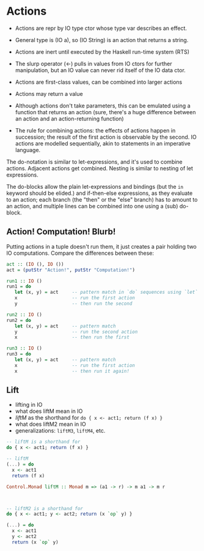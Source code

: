 # Actions

* Actions are repr by IO type ctor whose type var describes an effect.
* General type is (IO a), so (IO String) is an action that returns a string.
* Actions are inert until executed by the Haskell run-time system (RTS)
* The slurp operator (<-) pulls in values from IO ctors for further manipulation, but an IO value can never rid itself of the IO data ctor.
* Actions are first-class values, can be combined into larger actions
* Actions may return a value
* Although actions don't take parameters, this can be emulated using a function that returns an action (sure, there's a huge difference between an action and an action-returning function)

* The rule for combining actions: the effects of actions happen in succession; the result of the first action is observable by the second. IO actions are modelled sequentially, akin to statements in an imperative language.


The do-notation is similar to let-expressions, and it's used to combine actions. Adjacent actions get combined. Nesting is similar to nesting of let expressions.

The do-blocks allow the plain let-expressions and bindings (but the `in` keyword should be elided.) and if-then-else expressions, as they evaluate to an action; each branch (the "then" or the "else" branch) has to amount to an action, and multiple lines can be combined into one using a (sub) do-block.


## Action! Computation! Blurb!

Putting actions in a tuple doesn't run them, it just creates a pair holding two IO computations. Compare the differences between these:

```hs
act :: (IO (), IO ())
act = (putStr "Action!", putStr "Computation!")

run1 :: IO ()
run1 = do
   let (x, y) = act     -- pattern match in `do` sequences using `let`
   x                    -- run the first action
   y                    -- then run the second

run2 :: IO ()
run2 = do
   let (x, y) = act     -- pattern match
   y                    -- run the second action
   x                    -- then run the first

run3 :: IO ()
run3 = do
   let (x, y) = act     -- pattern match
   x                    -- run the first action
   x                    -- then run it again!
```


## Lift

- lifting in IO
- what does liftM mean in IO
- *liftM* as the shorthand for `do { x <- act1; return (f x) }`
- what does liftM2 mean in IO
- generalizations: `liftM3`, `liftM4`, etc.

```hs
-- liftM is a shorthand for
do { x <- act1; return (f x) }

-- liftM
(...) = do
  x <- act1
  return (f x)

Control.Monad liftM :: Monad m => (a1 -> r) -> m a1 -> m r



-- liftM2 is a shorthand for
do { x <- act1; y <- act2; return (x `op` y) }

(...) = do
  x <- act1
  y <- act2
  return (x `op` y)
```
